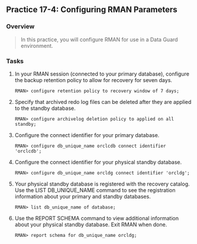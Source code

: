 


Practice 17-4: Configuring RMAN Parameters
------------------------------------------

### Overview

> In this practice, you will configure RMAN for use in a Data Guard
> environment.

### Tasks

1.  In your RMAN session (connected to your primary database), configure
    the backup retention policy to allow for recovery for seven days.

    ```
    RMAN> configure retention policy to recovery window of 7 days;
    ```

2.  Specify that archived redo log files can be deleted after they are
    applied to the standby database.

    ```
    RMAN> configure archivelog deletion policy to applied on all standby;
    ```

3.  Configure the connect identifier for your primary database.

    ```
    RMAN> configure db_unique_name orclcdb connect identifier 'orclcdb';
    ```

4.  Configure the connect identifier for your physical standby database.

    ```
    RMAN> configure db_unique_name orcldg connect identifier 'orcldg';
    ```

5.  Your physical standby database is registered with the recovery
    catalog. Use the LIST DB\_UNIQUE\_NAME command to see the
    registration information about your primary and standby databases.

    ```
    RMAN> list db_unique_name of database;
    ```

6.  Use the REPORT SCHEMA command to view additional information about
    your physical standby database. Exit RMAN when done.

    ```
    RMAN> report schema for db_unique_name orcldg;
    ```